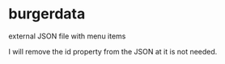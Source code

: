 # burgerdata
external JSON file with menu items

I will remove the id property from the JSON at it is not needed.
